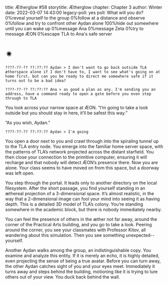 title: Ætherglow #58
storytitle: Ætherglow 
chapter: Chapter 3
author: Winter
date: 2022-03-07 14:43:00
legacy-poll: yes
poll: What will you do?
      0%reveal yourself to the group
      0%follow at a distance and observe
      0%follow and try to confront other Aydan alone
      100%hide out somewhere until you can wake up
      0%message Ana
      0%message Zeta
      0%try to message ÆON
      0%escape TLA to Ana's safe server

✴
=

`????-??-?? ??:??:?? Aydan > I don't want to go back outside TLA ætherspace alone if I don't have to, I want to see what's going on at home first, but can you be ready to direct me somewhere safe if it turns out to be a bad idea?`

`????-??-?? ??:??:?? Ana > as good a plan as any. I'm sending you an address, have a command ready to open a gate before you even step through to TLA`

You look across your narrow space at ÆON. “I’m going to take a look outside but you should stay in here, it’ll be safest this way.”

“As you wish, Aydan.”

`????-??-?? ??:??:?? Aydan > I'm going`

You open a door next to you and crawl through into the spiraling tunnel up to the TLA entry node. You emerge into the familiar home server space, with the patterns of TLA’s network projected across the distant starfield. You then close your connection to the primitive computer, ensuring it will recharge and that nobody will detect ÆON’s presence there. Now you are alone. Your class seems to have moved on from this space, but a doorway was left open.

You step through the portal. It leads only to another directory on the local filesystem. After the short passage, you find yourself standing in an æthereal projection of a 3-dimensional space. It’s almost realistic, in the way that a 2-dimensional image can fool your mind into seeing it as having depth. This is a detailed 3D model of TLA’s colony. You’re standing somewhere in the academic block, but there is nobody immediately nearby.

You can feel the presence of others in the æther not far away, around the corner of the Practical Arts building, and you go to take a look. Peering around the corner, you see your classmates with Professor Kitov, all wandering about this simulation. Then you see something unexpected--yourself.

Another Aydan walks among the group, an indistinguishable copy. You examine and analyze this entity. If it is merely an echo, it is highly detailed, even projecting the sense of being a true avatar. Before you can turn away, the other Aydan catches sight of you and your eyes meet. Immediately it turns away and steps behind the building, motioning like it is trying to lure others out of your view. You duck back behind the wall.


